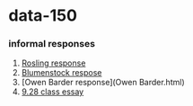 # data-150

### informal responses

1.  [Rosling response](Rosling.html)
2.  [Blumenstock respose](Blumenstock.html)
3.  [Owen Barder response](Owen Barder.html)
4.  [9.28 class essay](928classessay.html)
